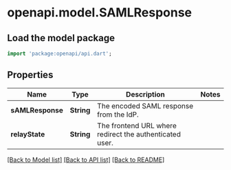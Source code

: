 # openapi.model.SAMLResponse

## Load the model package
```dart
import 'package:openapi/api.dart';
```

## Properties
Name | Type | Description | Notes
------------ | ------------- | ------------- | -------------
**sAMLResponse** | **String** | The encoded SAML response from the IdP. | 
**relayState** | **String** | The frontend URL where redirect the authenticated user. | 

[[Back to Model list]](../README.md#documentation-for-models) [[Back to API list]](../README.md#documentation-for-api-endpoints) [[Back to README]](../README.md)


